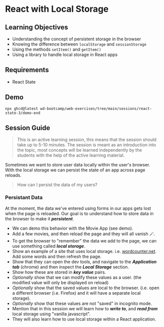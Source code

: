 # React with Local Storage

## Learning Objectives

- Understanding the concept of persistent storage in the browser
- Knowing the difference between `localStorage` and `sessionStorage`
- Using the methods `setItem()` and `getItem()`
- Using a library to handle local storage in React apps

## Requirements

- React State

## Demo

```
npx ghcd@latest wd-bootcamp/web-exercises/tree/main/sessions/react-state-3/demo-end
```

## Session Guide

> This is an active learning session, this means that the session should take up to 5-10 minutes. The session is meant as an introduction into the topic, most concepts will be learned independently by the students with the help of the active learning material.

Sometimes we want to store user data locally within the user's browser. With the local storage we can persist the state of an app across page reloads.

> How can I persist the data of my users?

### Persistant Data

At the moment, the data we've entered using forms in our apps gets lost when the page is reloaded. Our goal is to understand how to store data in the browser to make it _**persistent**_.

- We can demo this behavior with the Movie App (see demo).
- Add a few movies, and then reload the page and they will all vanish 🪄.
- To get the browser to "remember" the data we add to the page, we can use something called _**local storage**_.
- Show an example of a site that uses local storage. i.e. [wordcounter.net](https://wordcounter.net/). Add some words and then refresh the page.
- Show that they can open the dev tools, and navigate to the _**Application tab**_ (chrome) and then inspect the _**Local Storage**_ section.
- Show how these are stored in _**key value**_ pairs.
- _Optionally_ show that we can modify these values as a user. (the modified value will only be displayed on reload)
- _Optionally_ show that the saved values are local to the browser. (i.e. open a different browser (i.e. Firefox) and it will have a separate local storage).
- _Optionally_ show that these values are not "saved" in incognito mode.
- Mention that in this session we will learn how to _**write to**_, and _**read from**_ local storage using "vanilla javascript".
- They will also learn how to use local storage within a React application.
